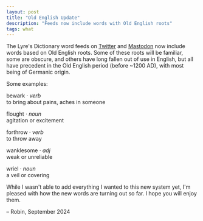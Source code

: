```yaml
---
layout: post
title: "Old English Update"
description: "Feeds now include words with Old English roots"
tags: what
---
```


The Lyre's Dictionary word feeds on [Twitter](https://x.com/lyresdictionary) and [Mastodon](https://botsin.space/@lyresdictionary/)
now include words based on Old English roots. Some of these roots will be familiar, some are obscure, and others have long fallen
out of use in English, but all have precedent in the Old English period (before ~1200 AD), with most being of Germanic origin.

Some examples:

<div class="excerpt">
    <p>
        <span class="title">bewark</span> &#183; <i>verb</i><br>
        <span class="body">to bring about pains, aches in someone</span>
    </p>
</div>

<div class="excerpt">
    <p>
        <span class="title">flought</span> &#183; <i>noun</i><br>
        <span class="body">agitation or excitement</span>
    </p>
</div>

<div class="excerpt">
    <p>
        <span class="title">forthrow</span> &#183; <i>verb</i><br>
        <span class="body">to throw away</span>
    </p>
</div>

<div class="excerpt">
    <p>
        <span class="title">wanklesome</span> &#183; <i>adj</i><br>
        <span class="body">weak or unreliable</span>
    </p>
</div>

<div class="excerpt">
    <p>
        <span class="title">wriel</span> &#183; <i>noun</i><br>
        <span class="body">a veil or covering</span>
    </p>
</div>

While I wasn't able to add everything I wanted to this new system yet, I'm pleased with how the new words are turning out so far. I hope you will enjoy them.

– Robin, September 2024